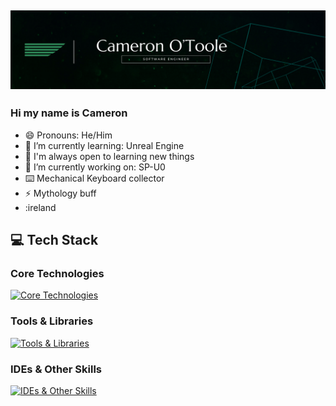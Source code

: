 ![banner](./CAMERON%20O'TOOLE%20v2.png)
---

### Hi my name is Cameron

- 😄 Pronouns: He/Him 
- 🌱 I’m currently learning: Unreal Engine
- 🤔 I'm always open to learning new things
- 🔭 I’m currently working on: SP-U0
- ⌨️ Mechanical Keyboard collector
- ⚡ Mythology buff
- :ireland

## 💻 Tech Stack

### Core Technologies
[![Core Technologies](https://skillicons.dev/icons?i=js,ts,py,cs,flask,express,react,redux,mongodb,mysql,postgres,sequelize&perline=6)](https://skillicons.dev)

### Tools & Libraries
[![Tools & Libraries](https://skillicons.dev/icons?i=git,html,css,tailwind,sqlite,vite,vercel,npm,nodejs&perline=6)](https://skillicons.dev)

### IDEs & Other Skills
[![IDEs & Other Skills](https://skillicons.dev/icons?i=vscode,postman,aws,blender,unity,unreal,md,figma,notion,gitlab,windows,linux,apple&perline=6)](https://skillicons.dev)
